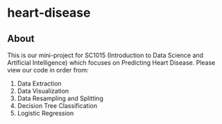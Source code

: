 # heart-disease
## About
This is our mini-project for SC1015 (Introduction to Data Science and Artificial Intelligence) which focuses on Predicting Heart Disease. 
Please view our code in order from:
1. Data Extraction
2. Data Visualization
3. Data Resampling and Splitting
4. Decision Tree Classification
5. Logistic Regression
